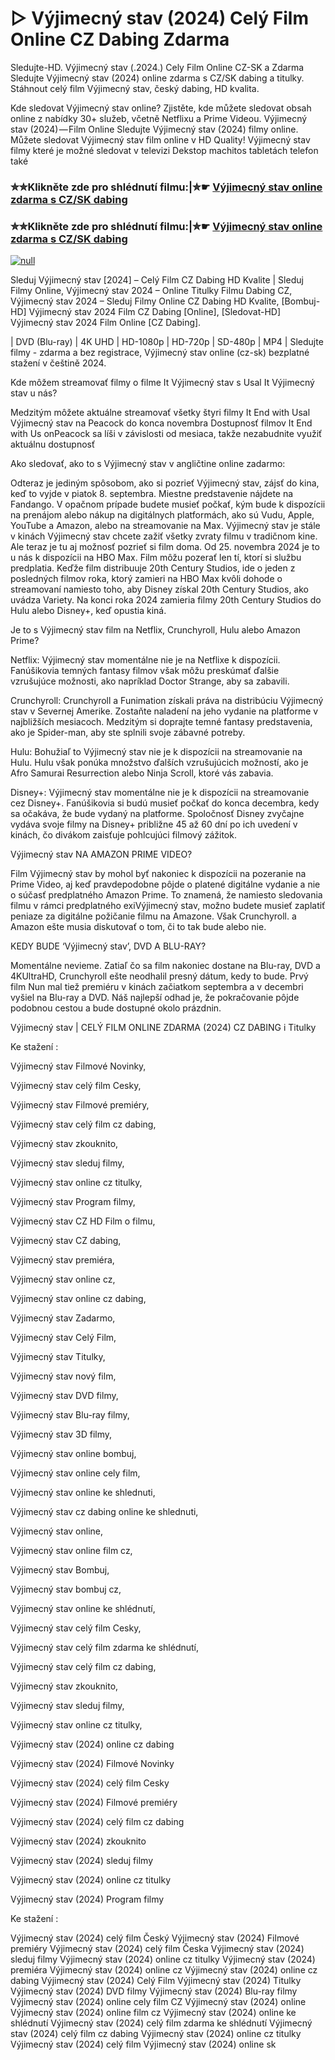 # ▷ Výjimecný stav (2024) Celý Film Online CZ Dabing Zdarma

Sledujte-HD. Výjimecný stav (.2024.) Cely Film Online CZ-SK a Zdarma
Sledujte Výjimecný stav (2024) online zdarma s CZ/SK dabing a titulky. Stáhnout celý film Výjimecný stav, český dabing, HD kvalita.

Kde sledovat Výjimecný stav online? Zjistěte, kde můžete sledovat obsah online z nabídky 30+ služeb, včetně Netflixu a Prime Videou. Výjimecný stav (2024) — Film Online Sledujte Výjimecný stav (2024) filmy online. Můžete sledovat Výjimecný stav film online v HD Quality! Výjimecný stav filmy které je možné sledovat v televizi Dekstop machitos tabletách telefon také

### ✮✮Klikněte zde pro shlédnutí filmu:|✮☛ [Výjimecný stav online zdarma s CZ/SK dabing](https://bit.ly/vyjimecny-stav-cely-film-cz)

### ✮✮Klikněte zde pro shlédnutí filmu:|✮☛ [Výjimecný stav online zdarma s CZ/SK dabing](https://bit.ly/vyjimecny-stav-cely-film-cz)

[![null](https://static.wixstatic.com/media/855a25_043b5abeb4ae4d35ac003198e7fe56ed~mv2.gif)](https://bit.ly/vyjimecny-stav-cely-film-cz)

Sleduj Výjimecný stav [2024] – Celý Film CZ Dabing HD Kvalite | Sleduj Filmy Online, Výjimecný stav 2024 – Online Titulky Filmu Dabing CZ, Výjimecný stav 2024 – Sleduj Filmy Online CZ Dabing HD Kvalite, [Bombuj-HD] Výjimecný stav 2024 Film CZ Dabing [Online], [Sledovat-HD] Výjimecný stav 2024 Film Online [CZ Dabing].

| DVD (Blu-ray) | 4K UHD | HD-1080p | HD-720p | SD-480p | MP4 | Sledujte filmy - zdarma a bez registrace, Výjimecný stav online (cz-sk) bezplatné stažení v češtině 2024.

Kde môžem streamovať filmy o filme It Výjimecný stav s Usal It Výjimecný stav u nás?

Medzitým môžete aktuálne streamovať všetky štyri filmy It End with Usal Výjimecný stav na Peacock do konca novembra Dostupnosť filmov It End with Us onPeacock sa líši v závislosti od mesiaca, takže nezabudnite využiť aktuálnu dostupnosť

Ako sledovať, ako to s Výjimecný stav v angličtine online zadarmo:

Odteraz je jediným spôsobom, ako si pozrieť Výjimecný stav, zájsť do kina, keď to vyjde v piatok 8. septembra. Miestne predstavenie nájdete na Fandango. V opačnom prípade budete musieť počkať, kým bude k dispozícii na prenájom alebo nákup na digitálnych platformách, ako sú Vudu, Apple, YouTube a Amazon, alebo na streamovanie na Max. Výjimecný stav je stále v kinách Výjimecný stav chcete zažiť všetky zvraty filmu v tradičnom kine. Ale teraz je tu aj možnosť pozrieť si film doma. Od 25. novembra 2024 je to u nás k dispozícii na HBO Max. Film môžu pozerať len tí, ktorí si službu predplatia. Keďže film distribuuje 20th Century Studios, ide o jeden z posledných filmov roka, ktorý zamieri na HBO Max kvôli dohode o streamovaní namiesto toho, aby Disney získal 20th Century Studios, ako uvádza Variety. Na konci roka 2024 zamieria filmy 20th Century Studios do Hulu alebo Disney+, keď opustia kiná.

Je to s Výjimecný stav film na Netflix, Crunchyroll, Hulu alebo Amazon Prime?

Netflix: Výjimecný stav momentálne nie je na Netflixe k dispozícii. Fanúšikovia temných fantasy filmov však môžu preskúmať ďalšie vzrušujúce možnosti, ako napríklad Doctor Strange, aby sa zabavili.

Crunchyroll: Crunchyroll a Funimation získali práva na distribúciu Výjimecný stav v Severnej Amerike. Zostaňte naladení na jeho vydanie na platforme v najbližších mesiacoch. Medzitým si doprajte temné fantasy predstavenia, ako je Spider-man, aby ste splnili svoje zábavné potreby.

Hulu: Bohužiaľ to Výjimecný stav nie je k dispozícii na streamovanie na Hulu. Hulu však ponúka množstvo ďalších vzrušujúcich možností, ako je Afro Samurai Resurrection alebo Ninja Scroll, ktoré vás zabavia.

Disney+: Výjimecný stav momentálne nie je k dispozícii na streamovanie cez Disney+. Fanúšikovia si budú musieť počkať do konca decembra, kedy sa očakáva, že bude vydaný na platforme. Spoločnosť Disney zvyčajne vydáva svoje filmy na Disney+ približne 45 až 60 dní po ich uvedení v kinách, čo divákom zaisťuje pohlcujúci filmový zážitok.

Výjimecný stav NA AMAZON PRIME VIDEO?

Film Výjimecný stav by mohol byť nakoniec k dispozícii na pozeranie na Prime Video, aj keď pravdepodobne pôjde o platené digitálne vydanie a nie o súčasť predplatného Amazon Prime. To znamená, že namiesto sledovania filmu v rámci predplatného exiVýjimecný stav, možno budete musieť zaplatiť peniaze za digitálne požičanie filmu na Amazone. Však Crunchyroll. a Amazon ešte musia diskutovať o tom, či to tak bude alebo nie.

KEDY BUDE ‘Výjimecný stav’, DVD A BLU-RAY?

Momentálne nevieme. Zatiaľ čo sa film nakoniec dostane na Blu-ray, DVD a 4KUltraHD, Crunchyroll ešte neodhalil presný dátum, kedy to bude. Prvý film Nun mal tiež premiéru v kinách začiatkom septembra a v decembri vyšiel na Blu-ray a DVD. Náš najlepší odhad je, že pokračovanie pôjde podobnou cestou a bude dostupné okolo prázdnin.

Výjimecný stav | CELÝ FILM ONLINE ZDARMA (2024) CZ DABING i Titulky

Ke stažení :

Výjimecný stav Filmové Novinky,

Výjimecný stav celý film Cesky,

Výjimecný stav Filmové premiéry,

Výjimecný stav celý film cz dabing,

Výjimecný stav zkouknito,

Výjimecný stav sleduj filmy,

Výjimecný stav online cz titulky,

Výjimecný stav Program filmy,

Výjimecný stav CZ HD Film o filmu,

Výjimecný stav CZ dabing,

Výjimecný stav premiéra,

Výjimecný stav online cz,

Výjimecný stav online cz dabing,

Výjimecný stav Zadarmo,

Výjimecný stav Celý Film,

Výjimecný stav Titulky,

Výjimecný stav nový film,

Výjimecný stav DVD filmy,

Výjimecný stav Blu-ray filmy,

Výjimecný stav 3D filmy,

Výjimecný stav online bombuj,

Výjimecný stav online cely film,

Výjimecný stav online ke shlednuti,

Výjimecný stav cz dabing online ke shlednuti,

Výjimecný stav online,

Výjimecný stav online film cz,

Výjimecný stav Bombuj,

Výjimecný stav bombuj cz,

Výjimecný stav online ke shlédnutí,

Výjimecný stav celý film Cesky,

Výjimecný stav celý film zdarma ke shlédnutí,

Výjimecný stav celý film cz dabing,

Výjimecný stav zkouknito,

Výjimecný stav sleduj filmy,

Výjimecný stav online cz titulky,

Výjimecný stav (2024) online cz dabing

Výjimecný stav (2024) Filmové Novinky

Výjimecný stav (2024) celý film Cesky

Výjimecný stav (2024) Filmové premiéry

Výjimecný stav (2024) celý film cz dabing

Výjimecný stav (2024) zkouknito

Výjimecný stav (2024) sleduj filmy

Výjimecný stav (2024) online cz titulky

Výjimecný stav (2024) Program filmy

Ke stažení :

Výjimecný stav (2024) celý film Český Výjimecný stav (2024) Filmové premiéry Výjimecný stav (2024) celý film Česka Výjimecný stav (2024) sleduj filmy Výjimecný stav (2024) online cz titulky Výjimecný stav (2024) premiéra Výjimecný stav (2024) online cz Výjimecný stav (2024) online cz dabing Výjimecný stav (2024) Celý Film Výjimecný stav (2024) Titulky Výjimecný stav (2024) DVD filmy Výjimecný stav (2024) Blu-ray filmy Výjimecný stav (2024) online cely film CZ Výjimecný stav (2024) online Výjimecný stav (2024) online film cz Výjimecný stav (2024) online ke shlédnutí Výjimecný stav (2024) celý film zdarma ke shlédnutí Výjimecný stav (2024) celý film cz dabing Výjimecný stav (2024) online cz titulky Výjimecný stav (2024) celý film Výjimecný stav (2024) online sk
